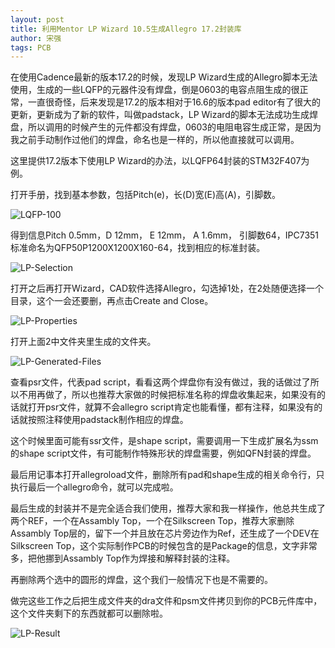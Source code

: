 ```yaml
---
layout: post
title: 利用Mentor LP Wizard 10.5生成Allegro 17.2封装库
author: 宋强
tags: PCB
---
```


在使用Cadence最新的版本17.2的时候，发现LP Wizard生成的Allegro脚本无法使用，生成的一些LQFP的元器件没有焊盘，倒是0603的电容点阻生成的很正常，一直很奇怪，后来发现是17.2的版本相对于16.6的版本pad editor有了很大的更新，更新成为了新的软件，叫做padstack，LP Wizard的脚本无法成功生成焊盘，所以调用的时候产生的元件都没有焊盘，0603的电阻电容生成正常，是因为我之前手动制作过他们的焊盘，命名也是一样的，所以他直接就可以调用。

这里提供17.2版本下使用LP Wizard的办法，以LQFP64封装的STM32F407为例。

打开手册，找到基本参数，包括Pitch(e)，长(D)宽(E)高(A)，引脚数。

![LQFP-100](../../../images/LP&#32;Wizard/LQFP-100.jpg)

得到信息Pitch 0.5mm，D 12mm， E 12mm， A 1.6mm， 引脚数64，IPC7351标准命名为QFP50P1200X1200X160-64，找到相应的标准封装。

![LP-Selection](../../../images/LP&#32;Wizard/LP-Sellection.jpg)

打开之后再打开Wizard，CAD软件选择Allegro，勾选掉1处，在2处随便选择一个目录，这个一会还要删，再点击Create and Close。

![LP-Properties](../../../images/LP&#32;Wizard/LP-Properties.jpg)

打开上面2中文件夹里生成的文件夹。

![LP-Generated-Files](../../../images/LP&#32;Wizard/LP-Generated-Files.jpg)

查看psr文件，代表pad script，看看这两个焊盘你有没有做过，我的话做过了所以不用再做了，所以也推荐大家做的时候把标准名称的焊盘收集起来，如果没有的话就打开psr文件，就算不会allegro script肯定也能看懂，都有注释，如果没有的话就按照注释使用padstack制作相应的焊盘。

这个时候里面可能有ssr文件，是shape script，需要调用一下生成扩展名为ssm的shape script文件，有可能制作特殊形状的焊盘需要，例如QFN封装的焊盘。

最后用记事本打开allegroload文件，删除所有pad和shape生成的相关命令行，只执行最后一个allegro命令，就可以完成啦。

最后生成的封装并不是完全适合我们使用，推荐大家和我一样操作，他总共生成了两个REF，一个在Assambly Top，一个在Silkscreen Top，推荐大家删除Assambly Top层的，留下一个并且放在芯片旁边作为Ref，还生成了一个DEV在Silkscreen Top，这个实际制作PCB的时候包含的是Package的信息，文字非常多，把他挪到Assambly Top作为焊接和解释封装的注释。

再删除两个选中的圆形的焊盘，这个我们一般情况下也是不需要的。

做完这些工作之后把生成文件夹的dra文件和psm文件拷贝到你的PCB元件库中，这个文件夹剩下的东西就都可以删除啦。

![LP-Result](../../../images/LP&#32;Wizard/LP-Result.jpg)